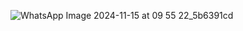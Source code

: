 ![WhatsApp Image 2024-11-15 at 09 55 22_5b6391cd](https://github.com/user-attachments/assets/71635f8b-27c9-4530-b138-ecf2b9a92e0b)
